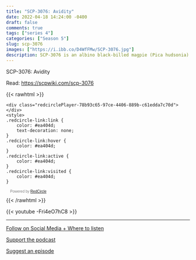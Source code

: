 ```yaml
---
title: "SCP-3076: Avidity"
date: 2022-04-18 14:24:00 -0400
draft: false
comments: true
tags: ["series 4"]
categories: ["Season 5"]
slug: scp-3076
images: ["https://i.ibb.co/D4WfFMw/SCP-3076.jpg"]
description: SCP-3076 is an albino black-billed magpie (Pica hudsonia). It is abnormally intelligent, expressing an understanding of written language, though it is unable to understand most verbal communication."
---
```


SCP-3076: Avidity

Read: https://scpwiki.com/scp-3076

{{< rawhtml >}}
<script async defer onload="redcircleIframe();" src="https://api.podcache.net/embedded-player/sh/63705181-2bd5-4fc1-a869-6f5b27226efa/ep/78b93c65-97ce-4406-889b-c61edda7c70d"></script>
    <div class="redcirclePlayer-78b93c65-97ce-4406-889b-c61edda7c70d"></div>
    <style>
    .redcircle-link:link {
        color: #ea404d;
        text-decoration: none;
    }
    .redcircle-link:hover {
        color: #ea404d;
    }
    .redcircle-link:active {
        color: #ea404d;
    }
    .redcircle-link:visited {
        color: #ea404d;
    }
</style>
<p style="margin-top:3px;margin-left:11px;font-family: sans-serif;font-size: 10px; color: gray;">Powered by <a class="redcircle-link" href="https://redcircle.com?utm_source=rc_embedded_player&utm_medium=web&utm_campaign=embedded_v1">RedCircle</a></p>
{{< /rawhtml >}}

{{< youtube -Fri4eO7hC8 >}}

---

[Follow on Social Media + Where to listen](/links)

[Support the podcast](/support)

[Suggest an episode](/suggest)
